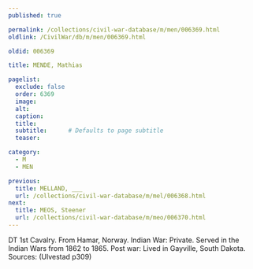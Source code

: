 ```yaml
---
published: true

permalink: /collections/civil-war-database/m/men/006369.html
oldlink: /CivilWar/db/m/men/006369.html

oldid: 006369

title: MENDE, Mathias

pagelist:
  exclude: false
  order: 6369
  image: 
  alt:
  caption:
  title:
  subtitle:      # Defaults to page subtitle
  teaser:

category: 
  - M 
  - MEN

previous:
  title: MELLAND, ___
  url: /collections/civil-war-database/m/mel/006368.html  
next:
  title: MEOS, Steener
  url: /collections/civil-war-database/m/meo/006370.html   
---
```

DT 1st Cavalry. From Hamar, Norway. Indian War: Private. Served in the Indian Wars from 1862 to 1865. Post war: Lived in Gayville, South Dakota. Sources: (Ulvestad p309)